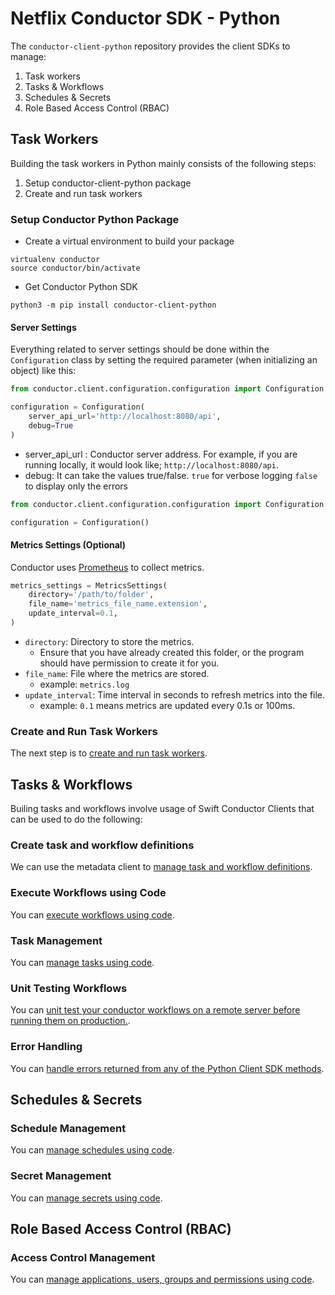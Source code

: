# Netflix Conductor SDK - Python

The `conductor-client-python` repository provides the client SDKs to manage:
1. Task workers
2. Tasks & Workflows
3. Schedules & Secrets
4. Role Based Access Control (RBAC)

## Task Workers

Building the task workers in Python mainly consists of the following steps:

1. Setup conductor-client-python package
2. Create and run task workers

### Setup Conductor Python Package​

* Create a virtual environment to build your package
```shell
virtualenv conductor
source conductor/bin/activate
```

* Get Conductor Python SDK
```shell
python3 -m pip install conductor-client-python
```

#### Server Settings
Everything related to server settings should be done within the `Configuration` class by setting the required parameter (when initializing an object) like this:

```python
from conductor.client.configuration.configuration import Configuration

configuration = Configuration(
    server_api_url='http://localhost:8080/api',
    debug=True
)
```

* server_api_url : Conductor server address. For example, if you are running locally, it would look like; `http://localhost:8080/api`.
* debug: It can take the values true/false. `true` for verbose logging `false` to display only the errors


```python
from conductor.client.configuration.configuration import Configuration

configuration = Configuration()
```

#### Metrics Settings (Optional)
Conductor uses [Prometheus](https://prometheus.io/) to collect metrics.

```python
metrics_settings = MetricsSettings(
    directory='/path/to/folder',
    file_name='metrics_file_name.extension',
    update_interval=0.1,
)
```

* `directory`: Directory to store the metrics.
  * Ensure that you have already created this folder, or the program should have permission to create it for you.
* `file_name`: File where the metrics are stored.
  * example: `metrics.log`
* `update_interval`: Time interval in seconds to refresh metrics into the file.
  * example: `0.1` means metrics are updated every  0.1s or 100ms.

### Create and Run Task Workers

The next step is to [create and run task workers](https://github.com/swift-conductor/conductor-client-python/tree/main/docs/worker).

## Tasks & Workflows

Builing tasks and workflows involve usage of Swift Conductor Clients that can be used to do the following:

### Create task and workflow definitions

We can use the metadata client to [manage task and workflow definitions](https://github.com/swift-conductor/conductor-client-python/tree/main/docs/metadata).

### Execute Workflows using Code

You can [execute workflows using code](https://github.com/swift-conductor/conductor-client-python/tree/main/docs/workflow).

### Task Management

You can [manage tasks using code](https://github.com/swift-conductor/conductor-client-python/tree/main/docs/task).

### Unit Testing Workflows

You can [unit test your conductor workflows on a remote server before running them on production.](https://github.com/swift-conductor/conductor-client-python/tree/main/docs/testing).

### Error Handling

You can [handle errors returned from any of the Python Client SDK methods](https://github.com/swift-conductor/conductor-client-python/tree/main/docs/exceptions).

## Schedules & Secrets

### Schedule Management

You can [manage schedules using code](https://github.com/swift-conductor/conductor-client-python/tree/main/docs/schedule).

### Secret Management

You can [manage secrets using code](https://github.com/swift-conductor/conductor-client-python/tree/main/docs/secret).

## Role Based Access Control (RBAC)

### Access Control Management

You can [manage applications, users, groups and permissions using code](https://github.com/swift-conductor/conductor-client-python/tree/main/docs/authorization).
